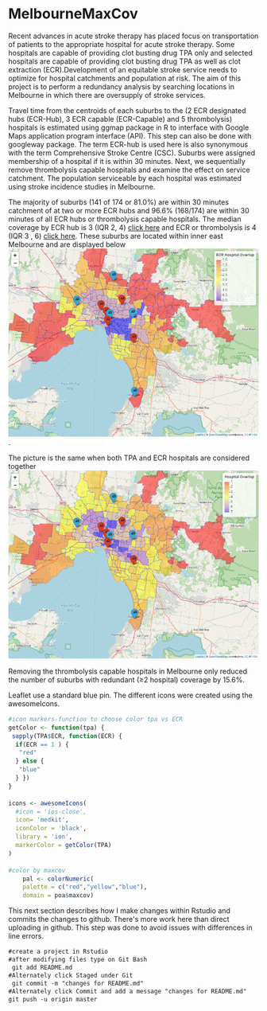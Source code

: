 # MelbourneMaxCov
Recent advances in acute stroke therapy has placed focus on transportation of patients to the appropriate hospital for acute stroke therapy. Some hospitals are capable of providing clot busting drug TPA only and selected hospitals are capable of providing clot busting drug TPA as well as clot extraction (ECR).Development of an equitable stroke service needs to optimize for hospital catchments and population at risk. The aim of this project is to perform a redundancy analysis by searching locations in Melbourne in which there are oversupply of stroke services. 

Travel time from the centroids of each suburbs to the (2 ECR designated hubs (ECR-Hub), 3 ECR capable (ECR-Capable) and 5 thrombolysis) hospitals is estimated using ggmap package in R to interface with Google Maps application program interface (API). This step can also be done with googleway package. The term ECR-hub is used here is also synonymous with the term Comprehensive Stroke Centre (CSC). Suburbs were assigned membership of a hospital if it is within 30 minutes. Next, we sequentially remove thrombolysis capable hospitals and examine the effect on service catchment. The population serviceable by each hospital was estimated using stroke incidence studies in Melbourne. 

The majority of suburbs (141 of 174 or 81.0%) are within 30 minutes catchment of at two or more ECR hubs and 96.6% (168/174) are within 30 minutes of all ECR hubs or thrombolysis capable hospitals. The median coverage by ECR hub is 3 (IQR 2, 4) [click here](./ECR.png) and ECR or thrombolysis is 4 (IQR 3 , 6) [click here](./TPAanECR.png). These suburbs are located within inner east Melbourne and are displayed below [![here](./MelbourneECR.png)](./MelbourneECR.html).

The picture is the same when both TPA and ECR hospitals are considered together [![here](./MelbourneTPA.png)](./MelbourneTPA.html)

Removing the thrombolysis capable hospitals in Melbourne only reduced the number of suburbs with redundant (≥2 hospital) coverage by 15.6%.

Leaflet use a standard blue pin. The different icons were created using the awesomeIcons.

```R
#icon markers-function to choose color tpa vs ECR
getColor <- function(tpa) {
 sapply(TPA$ECR, function(ECR) {
  if(ECR == 1 ) {
   "red"
  } else {
   "blue"
  } })
}

icons <- awesomeIcons(
  #icon = 'ios-close',
  icon= 'medkit',
  iconColor = 'black',
  library = 'ion',
  markerColor = getColor(TPA)
)

#color by maxcov
    pal <- colorNumeric(
    palette = c("red","yellow","blue"),
    domain = poa$maxcov)
```

This next section describes how I make changes within Rstudio and commits the changes to github. There's more work here than direct uploading in github. This step was done to avoid issues with differences in line errors.

```git
#create a project in Rstudio
#after modifying files type on Git Bash
 git add README.md
#Alternately click Staged under Git
 git commit -m "changes for README.md"
#Alternately click Commit and add a message "changes for README.md"
git push -u origin master
```